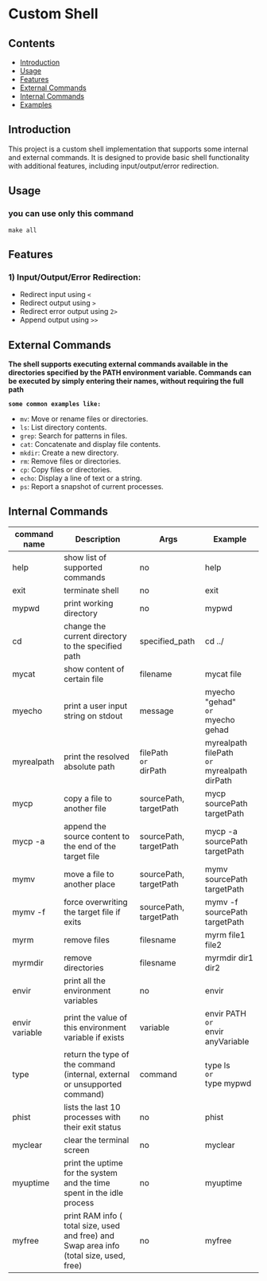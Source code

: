 # Custom Shell

## Contents
- [Introduction](#introduction)
- [Usage](#usage)
- [Features](#features)
- [External Commands](#external-commands)
- [Internal Commands](#internal-commands)
- [Examples](#examples)

## Introduction 
This project is a custom shell implementation that supports some internal and external commands. It is designed to provide basic shell functionality with additional features, including input/output/error redirection.

## Usage 
### you can use only this command 
```
make all
```

## Features 
### 1) Input/Output/Error Redirection:
- Redirect input using `<`
- Redirect output using `>`
- Redirect error output using `2>`
- Append output using `>>`

## External Commands 

**The shell supports executing external commands available in the directories specified by the PATH environment variable. Commands can be executed by simply entering their names, without requiring the full path** 

**`some common examples like:`**
* `mv`: Move or rename files or directories.
* `ls`: List directory contents.
* `grep`: Search for patterns in files.
* `cat`: Concatenate and display file contents.
* `mkdir`: Create a new directory.
* `rm`: Remove files or directories.
* `cp`: Copy files or directories.
* `echo`: Display a line of text or a string.
* `ps`: Report a snapshot of current processes.

## Internal Commands 

| command name | Description                                           | Args                    |  Example                  | 
| ------------ | -----------                                           | ----                    | ----------                | 
| help         | show list of supported commands                       |  no                     | help                      | 
| exit         | terminate shell                                       |  no                     | exit                      |
| mypwd          | print working directory                               |  no                     | mypwd                       | 
| cd          | change the current directory to the specified path     |  specified_path           | cd ../                      | 
| mycat          | show content of certain file                          |  filename               | mycat file                  |
| myecho         | print a user input string on stdout                   |  message                | myecho "gehad" <BR>`or`<BR> myecho gehad                  | 
| myrealpath          | print the resolved absolute path                            |  filePath <BR>`or`<BR> dirPath               | myrealpath filePath <BR>`or`<BR> myrealpath dirPath                   |
| mycp           | copy a file to another file                           |  sourcePath, targetPath | mycp  sourcePath targetPath |
| mycp -a        | append the source content to the end of the target file |  sourcePath, targetPath | mycp -a sourcePath targetPath |
| mymv           | move a file to another place           |  sourcePath, targetPath | mymv sourcePath targetPath |
| mymv -f           | force overwriting the target file if exits            |  sourcePath, targetPath | mymv -f sourcePath targetPath |
| myrm           | remove files                         |  filesname        | myrm file1 file2                   |
| myrmdir        | remove directories                   |  filesname        | myrmdir dir1 dir2                  |
| envir          | print all the environment variables  |  no               | envir                 |
| envir variable | print the value of this environment variable if exists   |  variable             | envir  PATH  <BR>`or`<BR> envir anyVariable|    
| type | return the type of the command (internal, external or unsupported command)   |  command            | type ls <BR>`or`<BR> type mypwd|  
| phist | lists the last 10 processes with their exit status   |  no           | phist | 
| myclear | clear the terminal screen   |  no           | myclear | 
| myuptime |  print the uptime for the system and the time spent in the idle process   |  no           | myuptime | 
| myfree | print RAM info ( total size, used and free) and Swap area info (total size, used, free)   |  no           | myfree | 


